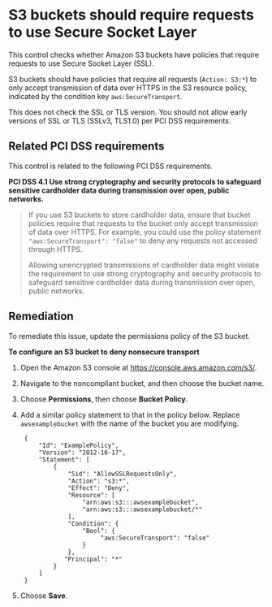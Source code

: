 # S3 buckets should require requests to use Secure Socket Layer

This control checks whether Amazon S3 buckets have policies that require requests to use Secure Socket Layer (SSL).

S3 buckets should have policies that require all requests (`Action: S3:*`) to only accept transmission of data over HTTPS in the S3 resource policy, indicated by the condition key `aws:SecureTransport`.

This does not check the SSL or TLS version. You should not allow early versions of SSL or TLS (SSLv3, TLS1.0) per PCI DSS requirements.

## Related PCI DSS requirements

This control is related to the following PCI DSS requirements.

**PCI DSS 4.1 Use strong cryptography and security protocols to safeguard sensitive cardholder data during transmission over open, public networks.**

> If you use S3 buckets to store cardholder data, ensure that bucket policies require that requests to the bucket only accept transmission of data over HTTPS. For example, you could use the policy statement `"aws:SecureTransport": "false"` to deny any requests not accessed through HTTPS.
>
> Allowing unencrypted transmissions of cardholder data might violate the requirement to use strong cryptography and security protocols to safeguard sensitive cardholder data during transmission over open, public networks.

## Remediation

To remediate this issue, update the permissions policy of the S3 bucket.

**To configure an S3 bucket to deny nonsecure transport**

1. Open the Amazon S3 console at https://console.aws.amazon.com/s3/.
2. Navigate to the noncompliant bucket, and then choose the bucket name.
3. Choose **Permissions**, then choose **Bucket Policy**.
4. Add a similar policy statement to that in the policy below. Replace `awsexamplebucket` with the name of the bucket you are modifying.

        {
            "Id": "ExamplePolicy",
            "Version": "2012-10-17",
            "Statement": [
                {
                    "Sid": "AllowSSLRequestsOnly",
                    "Action": "s3:*",
                    "Effect": "Deny",
                    "Resource": [
                        "arn:aws:s3:::awsexamplebucket",
                        "arn:aws:s3:::awsexamplebucket/*"
                    ],
                    "Condition": {
                        "Bool": {
                             "aws:SecureTransport": "false"
                        }
                    },
                   "Principal": "*"
                }
            ]
        }
5. Choose **Save**.
